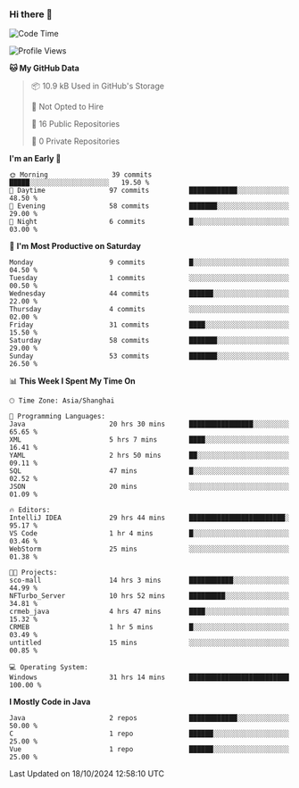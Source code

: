 ### Hi there 👋
<!--START_SECTION:waka-->
![Code Time](http://img.shields.io/badge/Code%20Time-436%20hrs%2012%20mins-blue)

![Profile Views](http://img.shields.io/badge/Profile%20Views-0-blue)

**🐱 My GitHub Data** 

> 📦 10.9 kB Used in GitHub's Storage 
 > 
> 🚫 Not Opted to Hire
 > 
> 📜 16 Public Repositories 
 > 
> 🔑 0 Private Repositories 
 > 
**I'm an Early 🐤** 

```text
🌞 Morning                39 commits          █████░░░░░░░░░░░░░░░░░░░░   19.50 % 
🌆 Daytime                97 commits          ████████████░░░░░░░░░░░░░   48.50 % 
🌃 Evening                58 commits          ███████░░░░░░░░░░░░░░░░░░   29.00 % 
🌙 Night                  6 commits           █░░░░░░░░░░░░░░░░░░░░░░░░   03.00 % 
```
📅 **I'm Most Productive on Saturday** 

```text
Monday                   9 commits           █░░░░░░░░░░░░░░░░░░░░░░░░   04.50 % 
Tuesday                  1 commits           ░░░░░░░░░░░░░░░░░░░░░░░░░   00.50 % 
Wednesday                44 commits          ██████░░░░░░░░░░░░░░░░░░░   22.00 % 
Thursday                 4 commits           ░░░░░░░░░░░░░░░░░░░░░░░░░   02.00 % 
Friday                   31 commits          ████░░░░░░░░░░░░░░░░░░░░░   15.50 % 
Saturday                 58 commits          ███████░░░░░░░░░░░░░░░░░░   29.00 % 
Sunday                   53 commits          ███████░░░░░░░░░░░░░░░░░░   26.50 % 
```


📊 **This Week I Spent My Time On** 

```text
🕑︎ Time Zone: Asia/Shanghai

💬 Programming Languages: 
Java                     20 hrs 30 mins      ████████████████░░░░░░░░░   65.65 % 
XML                      5 hrs 7 mins        ████░░░░░░░░░░░░░░░░░░░░░   16.41 % 
YAML                     2 hrs 50 mins       ██░░░░░░░░░░░░░░░░░░░░░░░   09.11 % 
SQL                      47 mins             █░░░░░░░░░░░░░░░░░░░░░░░░   02.52 % 
JSON                     20 mins             ░░░░░░░░░░░░░░░░░░░░░░░░░   01.09 % 

🔥 Editors: 
IntelliJ IDEA            29 hrs 44 mins      ████████████████████████░   95.17 % 
VS Code                  1 hr 4 mins         █░░░░░░░░░░░░░░░░░░░░░░░░   03.46 % 
WebStorm                 25 mins             ░░░░░░░░░░░░░░░░░░░░░░░░░   01.38 % 

🐱‍💻 Projects: 
sco-mall                 14 hrs 3 mins       ███████████░░░░░░░░░░░░░░   44.99 % 
NFTurbo_Server           10 hrs 52 mins      █████████░░░░░░░░░░░░░░░░   34.81 % 
crmeb_java               4 hrs 47 mins       ████░░░░░░░░░░░░░░░░░░░░░   15.32 % 
CRMEB                    1 hr 5 mins         █░░░░░░░░░░░░░░░░░░░░░░░░   03.49 % 
untitled                 15 mins             ░░░░░░░░░░░░░░░░░░░░░░░░░   00.85 % 

💻 Operating System: 
Windows                  31 hrs 14 mins      █████████████████████████   100.00 % 
```

**I Mostly Code in Java** 

```text
Java                     2 repos             ████████████░░░░░░░░░░░░░   50.00 % 
C                        1 repo              ██████░░░░░░░░░░░░░░░░░░░   25.00 % 
Vue                      1 repo              ██████░░░░░░░░░░░░░░░░░░░   25.00 % 
```




 Last Updated on 18/10/2024 12:58:10 UTC
<!--END_SECTION:waka-->
<!--
**0Cherish/0Cherish** is a ✨ _special_ ✨ repository because its `README.md` (this file) appears on your GitHub profile.

Here are some ideas to get you started:

- 🔭 I’m currently working on ...
- 🌱 I’m currently learning ...
- 👯 I’m looking to collaborate on ...
- 🤔 I’m looking for help with ...
- 💬 Ask me about ...
- 📫 How to reach me: ...
- 😄 Pronouns: ...
- ⚡ Fun fact: ...
-->
